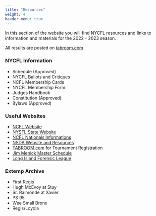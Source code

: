 ```yaml
---
title: "Resources"
weight: 4
header_menu: true
---
```


In this section of the website you will find NYCFL resources and links to information and materials for the 2022 - 2023 season.  

All results are posted on 
[tabroom.com](https://www.tabroom.com)

### NYCFL Information
* Schedule (Approved)
* NYCFL Ballots and Critiques
* NCFL Membership Cards
* NYCFL Membership Form
* Judges Handbook
* Constitution (Approved)
* Bylaws (Approved)

### Useful Websites
* [NCFL Website](https://ncfl.org)
* [NYSFL State Website](https://nysfl.org)
* [NCFL Nationals Informations](https://ncflnationals.org)
* [NSDA Website and Resources](https://speechanddebate.org)
* [TABROOM.com](https://www.tabroom.com) for Tournament Registration
* [Jim Menick Master Schedule](http://www.jimmenick.com/henhud/sked.html)
* [Long Island Forensic League](https://www.lifa.org)

### Extemp Archive
* First Regis
* Hugh McEvoy at Stuy
* Sr. Raimonde at Xavier
* PS 95
* Wee Small Bronx
* Regis/Loyola